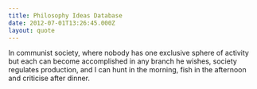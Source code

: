 ```yaml
---
title: Philosophy Ideas Database
date: 2012-07-01T13:26:45.000Z
layout: quote
---
```

 
In communist society, where nobody has one exclusive sphere of activity but each can become accomplished in any branch he wishes, society regulates production, and I can hunt in the morning, fish in the afternoon and criticise after dinner.